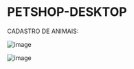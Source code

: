 # PETSHOP-DESKTOP
CADASTRO DE ANIMAIS:


![image](https://github.com/Joaovictoraparecido/PETSHOP-DESKTOP/assets/115484907/dc40c62e-0e16-4700-b99e-48922273e4c2)


![image](https://github.com/Joaovictoraparecido/PETSHOP-DESKTOP/assets/115484907/b0278ee7-73d4-4b00-b138-88384f1037f4)



